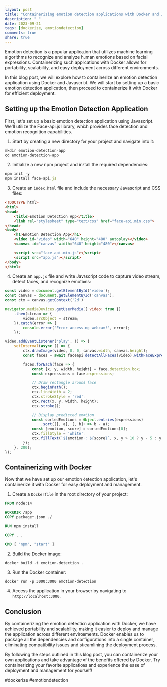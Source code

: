 ```yaml
---
layout: post
title: "Containerizing emotion detection applications with Docker and Javascript"
description: " "
date: 2023-09-21
tags: [dockerize, emotiondetection]
comments: true
share: true
---
```


Emotion detection is a popular application that utilizes machine learning algorithms to recognize and analyze human emotions based on facial expressions. Containerizing such applications with Docker allows for portability, scalability, and easy deployment across different environments.

In this blog post, we will explore how to containerize an emotion detection application using Docker and Javascript. We will start by setting up a basic emotion detection application, then proceed to containerize it with Docker for efficient deployment.

## Setting up the Emotion Detection Application

First, let's set up a basic emotion detection application using Javascript. We'll utilize the Face-api.js library, which provides face detection and emotion recognition capabilities.

1. Start by creating a new directory for your project and navigate into it:
```javascript
mkdir emotion-detection-app
cd emotion-detection-app
```

2. Initialize a new npm project and install the required dependencies:
```javascript
npm init -y
npm install face-api.js
```

3. Create an `index.html` file and include the necessary Javascript and CSS files:
```html
<!DOCTYPE html>
<html>
<head>
    <title>Emotion Detection App</title>
    <link rel="stylesheet" type="text/css" href="face-api.min.css">
</head>
<body>
    <h1>Emotion Detection App</h1>
    <video id="video" width="640" height="480" autoplay></video>
    <canvas id="canvas" width="640" height="480"></canvas>

    <script src="face-api.min.js"></script>
    <script src="app.js"></script>
</body>
</html>
```

4. Create an `app.js` file and write Javascript code to capture video stream, detect faces, and recognize emotions:
```javascript
const video = document.getElementById('video');
const canvas = document.getElementById('canvas');
const ctx = canvas.getContext('2d');

navigator.mediaDevices.getUserMedia({ video: true })
    .then(stream => {
        video.srcObject = stream;
    }).catch(error => {
        console.error('Error accessing webcam!', error);
    });

video.addEventListener('play', () => {
    setInterval(async () => {
        ctx.drawImage(video, 0, 0, canvas.width, canvas.height);
        const faces = await faceapi.detectAllFaces(video).withFaceExpressions();

        faces.forEach(face => {
            const {x, y, width, height} = face.detection.box;
            const expressions = face.expressions;

            // Draw rectangle around face
            ctx.beginPath();
            ctx.lineWidth = 2;
            ctx.strokeStyle = 'red';
            ctx.rect(x, y, width, height);
            ctx.stroke();

            // Display predicted emotion
            const sortedEmotions = Object.entries(expressions)
                .sort(([, a], [, b]) => b - a);
            const [emotion, score] = sortedEmotions[0];
            ctx.fillStyle = 'white';
            ctx.fillText(`${emotion}: ${score}`, x, y > 10 ? y - 5 : y + height + 15);
        });
    }, 200);
});
```

## Containerizing with Docker

Now that we have set up our emotion detection application, let's containerize it with Docker for easy deployment and management.

1. Create a `Dockerfile` in the root directory of your project:
```Dockerfile
FROM node:14

WORKDIR /app
COPY package*.json ./

RUN npm install

COPY . .

CMD [ "npm", "start" ]
```

2. Build the Docker image:
```
docker build -t emotion-detection .
```

3. Run the Docker container:
```
docker run -p 3000:3000 emotion-detection
```

4. Access the application in your browser by navigating to `http://localhost:3000`.

## Conclusion

By containerizing the emotion detection application with Docker, we have achieved portability and scalability, making it easier to deploy and manage the application across different environments. Docker enables us to package all the dependencies and configurations into a single container, eliminating compatibility issues and streamlining the deployment process.

By following the steps outlined in this blog post, you can containerize your own applications and take advantage of the benefits offered by Docker. Try containerizing your favorite applications and experience the ease of deployment and management for yourself!

#dockerize #emotiondetection